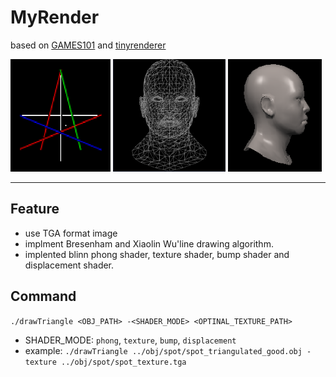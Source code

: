 # MyRender

based on [GAMES101](https://sites.cs.ucsb.edu/~lingqi/teaching/games101.html) and [tinyrenderer](https://github.com/ssloy/tinyrenderer)

<p float="left">
<img width='160' height='180' src="img/2023-04-20%20173702.png">
<img width='180' height='180' src="img/2023-04-20%20173806.png">
<img width='150' height='180' src="img/2023-04-20%20173737.png">
</p>

---

## Feature
- use TGA format image
- implment Bresenham and Xiaolin Wu'line drawing algorithm.
- implented blinn phong shader, texture shader, bump shader and displacement shader.

## Command
`./drawTriangle <OBJ_PATH> -<SHADER_MODE> <OPTINAL_TEXTURE_PATH>`
- SHADER_MODE: `phong`, `texture`, `bump`, `displacement`
- example: `./drawTriangle ../obj/spot/spot_triangulated_good.obj -texture ../obj/spot/spot_texture.tga`

